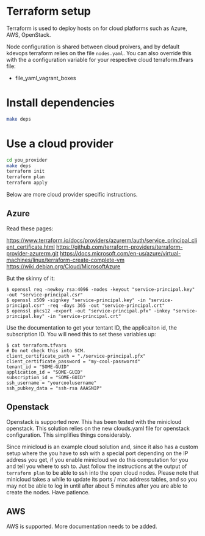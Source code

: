 # Terraform setup

Terraform is used to deploy hosts on for cloud platforms such as Azure, AWS,
OpenStack.

Node configuration is shared between cloud proivers, and by default kdevops
terraform relies on the file `nodes.yaml`. You can also override this with
the a configuration variable for your respective cloud terraform.tfvars
file:

  * file_yaml_vagrant_boxes

# Install dependencies

```bash
make deps
```

# Use a cloud provider

```bash
cd you_provider
make deps
terraform init
terraform plan
terraform apply
```

Below are more cloud provider specific instructions.

## Azure

Read these pages:

https://www.terraform.io/docs/providers/azurerm/auth/service_principal_client_certificate.html
https://github.com/terraform-providers/terraform-provider-azurerm.git
https://docs.microsoft.com/en-us/azure/virtual-machines/linux/terraform-create-complete-vm
https://wiki.debian.org/Cloud/MicrosoftAzure

But the skinny of it:

```
$ openssl req -newkey rsa:4096 -nodes -keyout "service-principal.key" -out "service-principal.csr"
$ openssl x509 -signkey "service-principal.key" -in "service-principal.csr" -req -days 365 -out "service-principal.crt"
$ openssl pkcs12 -export -out "service-principal.pfx" -inkey "service-principal.key" -in "service-principal.crt"
```

Use the documentation to get your tentant ID, the applicaiton id, the 
subscription ID. You will need this to set these variables up:

```
$ cat terraform.tfvars
# Do not check this into SCM.
client_certificate_path = "./service-principal.pfx"
client_certificate_password = "my-cool-passworsd"
tenant_id = "SOME-GUID"
application_id = "SOME-GUID"
subscription_id = "SOME-GUID"
ssh_username = "yourcoolusername"
ssh_pubkey_data = "ssh-rsa AAASNIP"
```

## Openstack

Openstack is supported now. This has been tested with the minicloud openstack.
This solution relies on the new clouds.yaml file for openstack configuration.
This simplifies things considerably.

Since minicloud is an example cloud solution and, since it also has a custom
setup where the you have to ssh with a special port depending on the IP address
you get, if you enable minicloud we do this computation for you and tell you
where to ssh to. Just follow the instructions at the output of `terraform
plan` to be able to ssh into the open cloud nodes. Please note that minicloud
takes a while to update its ports / mac address tables, and so you may not be
able to log in until after about 5 minutes after you are able to create the
nodes. Have patience.

## AWS

AWS is supported. More documentation needs to be added.

